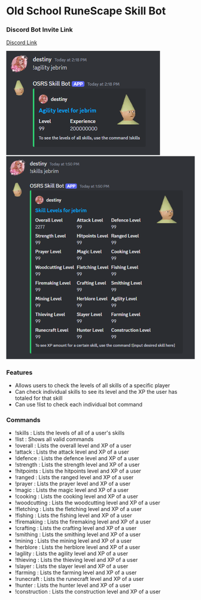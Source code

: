 # Old School RuneScape Skill Bot
### Discord Bot Invite Link
[Discord Link](https://discord.com/oauth2/authorize?client_id=1317430179022376971)

![screenshot1](/images/agility.PNG)
![screenshot2](/images/skills.PNG)

### Features
- Allows users to check the levels of all skills of a specific player
- Can check individual skills to see its level and the XP the user has totaled for that skill
- Can use !list to check each individual bot command

### Commands
- !skills : Lists the levels of all of a user's skills
- !list : Shows all valid commands
- !overall : Lists the overall level and XP of a user
- !attack : Lists the attack level and XP of a user
- !defence : Lists the defence level and XP of a user
- !strength : Lists the strength level and XP of a user
- !hitpoints : Lists the hitpoints level and XP of a user
- !ranged : Lists the ranged level and XP of a user
- !prayer : Lists the prayer level and XP of a user
- !magic : Lists the magic level and XP of a user
- !cooking : Lists the cooking level and XP of a user
- !woodcutting : Lists the woodcutting level and XP of a user
- !fletching : Lists the fletching level and XP of a user
- !fishing : Lists the fishing level and XP of a user
- !firemaking : Lists the firemaking level and XP of a user
- !crafting : Lists the crafting level and XP of a user
- !smithing : Lists the smithing level and XP of a user
- !mining : Lists the mining level and XP of a user
- !herblore : Lists the herblore level and XP of a user
- !agility : Lists the agility level and XP of a user
- !thieving : Lists the thieving level and XP of a user
- !slayer : Lists the slayer level and XP of a user
- !farming : Lists the farming level and XP of a user
- !runecraft : Lists the runecraft level and XP of a user
- !hunter : Lists the hunter level and XP of a user
- !construction : Lists the construction level and XP of a user
